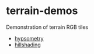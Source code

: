 # terrain-demos
Demonstration of terrain RGB tiles

 - [hypsometry](hypsometry/)
 - [hillshading](hillshading/)
 

